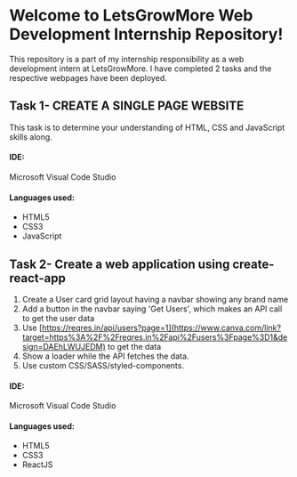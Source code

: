 # Welcome to LetsGrowMore Web Development Internship Repository!

This repository is a part of my internship responsibility as a web development intern at LetsGrowMore. I have completed 2 tasks and the respective webpages have been deployed.

## Task 1- CREATE A SINGLE PAGE WEBSITE

This task is to determine your understanding of HTML, CSS and JavaScript skills along.

#### IDE:

Microsoft Visual Code Studio

#### Languages used:

- HTML5
- CSS3
- JavaScript

## Task 2- Create a web application using create-react-app

1.  Create a User card grid layout having a navbar showing any brand name
2.  Add a button in the navbar saying 'Get Users', which makes an API call to get the user data
3.  Use [https://reqres.in/api/users?page=1](https://www.canva.com/link?target=https%3A%2F%2Freqres.in%2Fapi%2Fusers%3Fpage%3D1&design=DAEhLWUJEDM) to get the data
4.  Show a loader while the API fetches the data.
5.  Use custom CSS/SASS/styled-components.

#### IDE:

Microsoft Visual Code Studio

#### Languages used:

- HTML5
- CSS3
- ReactJS
